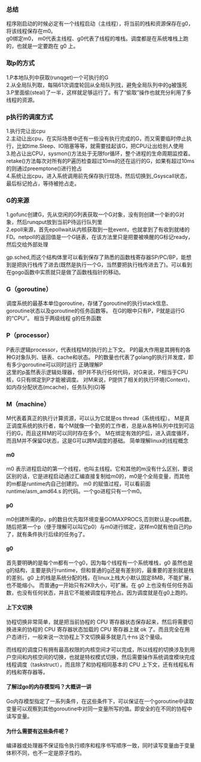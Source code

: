 
### 总结
程序刚启动的时候必定有一个线程启动（主线程），将当前的栈和资源保存在g0，将该线程保存在m0。    
g0绑定m0， m0代表主线程、g0代表了线程的堆栈。调度都是在系统堆栈上跑的，也就是一定要跑在 g0 上。 

### 取p的方式
1.P本地队列中获取(runqget)一个可执行的G    
2.从全局队列取，每隔61次调度轮回从全局队列找，避免全局队列中的g被饿死   
3.P里面偷(steal)了一半，这样就足够运行了。有了“偷取”操作也就充分利用了多线程的资源。    

### p执行的调度方式
1.执行完让出cpu    
2.主动让出cpu，在实际场景中还有一些没有执行完成的G，而又需要临时停止执行，比如time.Sleep、IO阻塞等等，就需要挂起该G，把CPU让出给别人使用   
3.抢占让出CPU，sysmon()方法处于无限for循环，整个进程的生命周期监控着。retake()方法每次对所有的P遍历检查超过10ms的还在运行的G，如果有超过10ms的则通过preemptone()进行抢占   
4.系统让出cpu，进入系统调用前先保存执行现场，然后切换到_Gsyscall状态，最后标记抢占，等待被抢占走。    

### G的来源
1.gofunc创建G，先从空闲的G列表获取一个G对象，没有则创建一个新的G对象，然后runqput放到当前P待运行队列里   
2.epoll来源，首先epollwait从内核获取到一批event，也就拿到了有收到就绪的FD。netpoll的返回值是一个G链表，在该方法里只是把要被唤醒的G标记ready，然后交给外部处理   


gp.sched,而这个结构体里可以看到保存了熟悉的函数栈寄存器SP/PC/BP，能想到是把执行栈传了进去(既然是执行一个G，当然要把执行栈传进去了)。可以看到在gogo函数中实质就只是做了函数栈指针的移动。    

### G（goroutine）    
调度系统的最基本单位goroutine，存储了goroutine的执行stack信息、goroutine状态以及goroutine的任务函数等。 在G的眼中只有P，P就是运行G的“CPU”。 相当于两级线程 g的任务函数    

### P（processor）    
P表示逻辑processor，代表线程M的执行的上下文。 P的最大作用是其拥有的各种G对象队列、链表、cache和状态。 P的数量也代表了golang的执行并发度，即有多少goroutine可以同时运行 正确理解P   
这里的p虽然表示逻辑处理器，但P并不执行任何代码，对G来说，P相当于CPU核，G只有绑定到P才能被调度。 对M来说，P提供了相关的执行环境(Context)，如内存分配状态(mcache)，任务队列(G)等   

### M（machine）    
M代表着真正的执行计算资源，可以认为它就是os thread（系统线程）。 M是真正调度系统的执行者，每个M就像一个勤劳的工作者，总是从各种队列中找到可运行的G，而且这样M的可以同时存在多个。 M在绑定有效的P后，进入调度循环，而且M并不保留G状态，这是G可以跨M调度的基础。 简单理解linux的线程概念   

#### m0
m0 表示进程启动的第一个线程，也叫主线程。它和其他的m没有什么区别，要说区别的话，它是进程启动通过汇编直接复制给m0的，m0是个全局变量，而其他的m都是runtime内自己创建的。 m0 的赋值过程，可以看前面 runtime/asm_amd64.s 的代码。一个go进程只有一个m0。

#### p0
m0创建所需的p，p的数目优先取环境变量GOMAXPROCS,否则默认是cpu核数。随后把第一个p（便于理解可以叫它p0）与m0进行绑定，这样m0就有他自己的p了，就有条件执行后续的任务g了。

#### g0
首先要明确的是每个m都有一个g0，因为每个线程有一个系统堆栈，g0 虽然也是g的结构，主要是执行runtime，但和普通的g还是有差别的，最重要的差别就是栈的差别。g0 上的栈是系统分配的栈，在linux上栈大小默认固定8MB，不能扩展，也不能缩小。 而普通g一开始只有2KB大小，可扩展。在 g0 上也没有任何任务函数，也没有任何状态，并且它不能被调度程序抢占。因为调度就是在g0上跑的。

#### 上下文切换
协程切换非常简单，就是把当前协程的 CPU 寄存器状态保存起来，然后将需要切换进来的协程的 CPU 寄存器状态加载的 CPU 寄存器上就 ok 了。而且完全在用户态进行，一般来说一次协程上下文切换最多就是几十ns 这个量级。    

而线程的调度只有拥有最高权限的内核空间才可以完成，所以线程的切换涉及到用户空间和内核空间的切换，也就是特权模式切换，然后需要操作系统调度模块完成线程调度（taskstruct），而且除了和协程相同基本的 CPU 上下文，还有线程私有的栈和寄存器等。    

#### 了解过go的内存模型吗？大概讲一讲
Go内存模型指定了一系列条件，在这些条件下，可以保证在一个goroutine中读取变量可以观察到其他goroutine中对同一变量所写的值。即安全的在不同的协程中读写变量。

#### 为什么需要有这些条件呢？   
编译器或处理器不保证指令执行顺序和程序书写顺序一致，同时读写变量由于变量体积不同，也不一定是原子性的。


